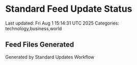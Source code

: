 # Standard Feed Update Status
Last updated: Fri Aug  1 15:14:31 UTC 2025
Categories: technology,business,world

## Feed Files Generated

Generated by Standard Updates Workflow
